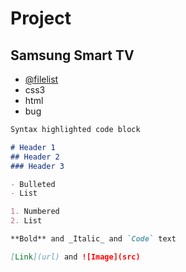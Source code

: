 # Project

## Samsung Smart TV
- [@filelist](/project/project.html)
- css3
- html
- bug 






```markdown
Syntax highlighted code block

# Header 1
## Header 2
### Header 3

- Bulleted
- List

1. Numbered
2. List

**Bold** and _Italic_ and `Code` text

[Link](url) and ![Image](src)
```
